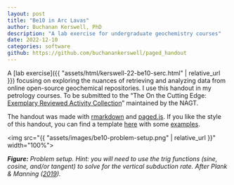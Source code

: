 ```yaml
---
layout: post
title: "Be10 in Arc Lavas"
author: Buchanan Kerswell, PhD
description: "A lab exercise for undergraduate geochemistry courses"
date: 2022-12-10
categories: software
github: https://github.com/buchanankerswell/paged_handout
---
```


A [lab exercise]({{ "assets/html/kerswell-22-be10-serc.html" | relative_url }}) focusing on exploring the nuances of retrieving and analyzing data from online open-source geochemical repositories. I use this handout in my petrology courses. To be submitted to the “The On the Cutting Edge: [Exemplary Reviewed Activity Collection](https://serc.carleton.edu/teachearth/exemplary.html)” maintained by the NAGT.

The handout was made with [rmarkdown](https://rmarkdown.rstudio.com) and [paged.js](https://pagedjs.org). If you like the style of this handout, you can find a template [here](https://github.com/buchanankerswell/paged_handout) with some [examples](https://github.com/buchanankerswell/paged_handout/tree/main/examples).

<img src="{{ "assets/images/be10-problem-setup.png" | relative_url }}" width="100%">

***Figure:*** *Problem setup. Hint: you will need to use the trig functions (sine, cosine, and/or tangent) to solve for the vertical subduction rate. After Plank & Manning ([2019](https://www.nature.com/articles/s41586-019-1643-z)).*
